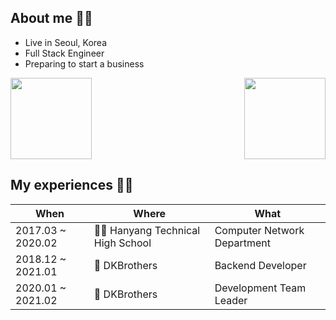 ## About me 🙋‍♂️
* Live in Seoul, Korea
* Full Stack Engineer
* Preparing to start a business

<img height="130px" src="https://github-readme-stats.vercel.app/api/top-langs/?username=kentakang&langs_count=10&layout=compact"><img align="right" height="130px" src="https://github-readme-solvedac.hyp3rflow.vercel.app/api/?handle=kentakang">

## My experiences 🧑‍💻

| When | Where | What |
| ---- | ----- | ---- |
| 2017.03 ~ 2020.02 | 🧑‍🎓 Hanyang Technical High School | Computer Network Department |
| 2018.12 ~ 2021.01 | 🏢 DKBrothers | Backend Developer |
| 2020.01 ~ 2021.02 | 🏢 DKBrothers | Development Team Leader |
